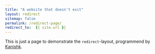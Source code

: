 ```yaml
---
title: "A website that doesn't exit"
layout: redirect
sitemap: false
permalink: /redirect-page/
redirect_to:  {{ site.url }}
---
```

This is just a page to demonstrate the `redirect`-layout, programmend by [Kanishk](http://codingtips.kanishkkunal.in/about/).
